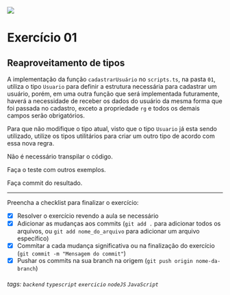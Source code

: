 ![](https://i.imgur.com/xG74tOh.png)

# Exercício 01

## Reaproveitamento de tipos

A implementação da função `cadastrarUsuário` no `scripts.ts`, na pasta `01`, utiliza o tipo `Usuario` para definir a estrutura necessária para cadastrar um usuário, porém, em uma outra função que será implementada futuramente, haverá a necessidade de receber os dados do usuário da mesma forma que foi passada no cadastro, exceto a propriedade `rg` e todos os demais campos serão obrigatórios.

Para que não modifique o tipo atual, visto que o tipo `Usuario` já esta sendo utilizado, utilize os tipos utilitários para criar um outro tipo de acordo com essa nova regra.

Não é necessário transpilar o código.

Faça o teste com outros exemplos.

Faça commit do resultado.

---

Preencha a checklist para finalizar o exercício:

-   [x] Resolver o exercício revendo a aula se necessário
-   [x] Adicionar as mudanças aos commits (`git add .` para adicionar todos os arquivos, ou `git add nome_do_arquivo` para adicionar um arquivo específico)
-   [x] Commitar a cada mudança significativa ou na finalização do exercício (`git commit -m "Mensagem do commit"`)
-   [x] Pushar os commits na sua branch na origem (`git push origin nome-da-branch`)

###### tags: `backend` `typescript` `exercicio` `nodeJS` `JavaScript`
